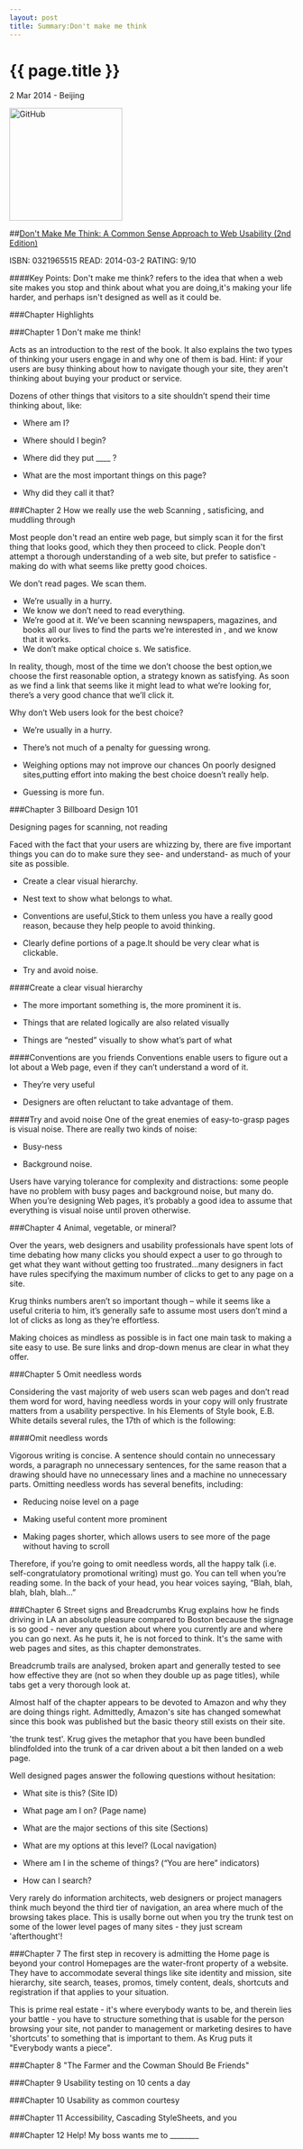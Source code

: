 ```yaml
---
layout: post
title: Summary:Don't make me think
---
```


{{ page.title }}
================

<p class="meta">2 Mar 2014 - Beijing</p>
 
<img src="http://media-cache-ec0.pinimg.com/736x/6b/9a/bd/6b9abd3db65f8d000b68662cd5876796.jpg" alt="GitHub" title="GitHub,Social Coding" width="200" />

##[Don't Make Me Think: A Common Sense Approach to Web Usability (2nd Edition)](http://www.amazon.com/Dont-Make-Think-Revisited-Usability/dp/0321965515/ref=sr_1_1?ie=UTF8&qid=1394328375&sr=8-1&keywords=don%27t+make+me+think)

ISBN: 0321965515 READ: 2014-03-2 RATING: 9/10


####Key Points:
Don't make me think? refers to the idea that when a web site makes you stop and think about what you are doing,it's making your life harder, and perhaps isn't designed as well as it could be.

###Chapter Highlights

###Chapter 1 Don't make me think!

Acts as an introduction to the rest of the book. It also explains the two types of thinking your users engage in and why one of them is bad. 
Hint: if your users are busy thinking about how to navigate though your site, they aren't thinking about buying your product or service.

Dozens of other things that visitors to a site shouldn’t spend their time
thinking about, like:

* Where am I?

* Where should I begin?

* Where did they put ____ ?

* What are the most important things on this page?

* Why did they call it that?

###Chapter 2 How we really use the web
Scanning , satisficing, and muddling through

Most people don't read an entire web page, but simply scan it for the first thing that looks good, which they then proceed to click. People don't attempt a thorough understanding of a web site, but prefer to satisfice - making do with what seems like pretty good choices.

We don’t read pages. We scan them.

* We’re usually in a hurry.
* We know we don’t need to read everything.
* We’re good at it. We’ve been scanning newspapers, magazines, and books all our lives to find the parts we’re interested in , and we know that it works.
* We don’t make optical choice s. We satisfice.


In reality, though, most of the time we don’t choose the best option,we choose the first reasonable option, a strategy known as satisfying. As soon as we find a link that seems like it might lead to what we’re looking for, there’s a
very good chance that we’ll click it.

Why don’t Web users look for the best choice?

* We’re usually in a hurry.

* There’s not much of a penalty for guessing wrong.

* Weighing options may not improve our chances On poorly designed sites,putting effort into making the best choice doesn’t really help.

* Guessing is more fun.



###Chapter 3 Billboard Design 101

Designing pages for scanning, not reading

Faced with the fact that your users are whizzing by, there are five
important things you can do to make sure they see- and understand- as
much of your site as possible.

* Create a clear visual hierarchy.

* Nest text to show what belongs to what.

* Conventions are useful,Stick to them unless you have a really good reason, because they help people to avoid thinking.

* Clearly define portions of a page.It should be very clear what is clickable.

* Try and avoid noise.

####Create a clear visual hierarchy

* The more important something is, the more prominent it is.
	
* Things that are related logically are also related visually
	
* Things are “nested” visually to show what’s part of what

####Conventions are you friends
Conventions enable users to figure out a lot about a Web page, even if they
can’t understand a word of it.

* They’re very useful
	
* Designers are often reluctant to take advantage of them.

####Try and avoid noise
One of the great enemies of easy-to-grasp pages is visual noise. There are
really two kinds of noise:

* Busy-ness

* Background noise.

Users have varying tolerance for complexity and distractions: some people
have no problem with busy pages and background noise, but many do.
When you’re designing Web pages, it’s probably a good idea to assume
that everything is visual noise until proven otherwise.

###Chapter 4 Animal, vegetable, or mineral?

Over the years, web designers and usability professionals have spent lots of time debating 
how many clicks you should expect a user to go through to get what they want without getting too frustrated…many designers in fact have rules specifying the maximum number of clicks to get to any page on a site.

Krug thinks numbers aren’t so important though – while it seems like a useful criteria to him, it’s generally safe to assume most users don’t mind a lot of clicks as long as they’re effortless.

Making choices as mindless as possible is in fact one main task to making a site easy to use. Be sure links and drop-down menus are clear in what they offer.


###Chapter 5 Omit needless words

Considering the vast majority of web users scan web pages and don’t read them word for word, having needless words in your copy will only frustrate matters from a usability perspective.
In his Elements of Style book, E.B. White details several rules, the 17th of which is the following:

####Omit needless words

Vigorous writing is concise. A sentence should contain no unnecessary words, a paragraph no unnecessary sentences, for the same reason that a drawing should have no unnecessary lines and a machine no unnecessary parts.
Omitting needless words has several benefits, including:

   * Reducing noise level on a page
   
   * Making useful content more prominent
   
   * Making pages shorter, which allows users to see more of the page without having to scroll

Therefore, if you’re going to omit needless words, all the happy talk (i.e. self-congratulatory promotional writing) must go. You can tell when you’re reading some. In the back of your head, you hear voices saying, “Blah, blah, blah, blah, blah…”


###Chapter 6 Street signs and Breadcrumbs
Krug explains how he finds driving in LA an absolute pleasure compared to Boston because the signage is so good - never any question about where you currently are and where you can go next. As he puts it, he is not forced to think. It's the same with web pages and sites, as this chapter demonstrates.

Breadcrumb trails are analysed, broken apart and generally tested to see how effective they are (not so when they double up as page titles), while tabs get a very thorough look at. 

Almost half of the chapter appears to be devoted to Amazon and why they are doing things right. Admittedly, Amazon's site has changed somewhat since this book was published but the basic theory still exists on their site.

'the trunk test'. Krug gives the metaphor that you have been bundled blindfolded into the trunk of a car driven about a bit then landed on a web page. 

Well designed pages answer the following questions without hesitation:

   * What site is this? (Site ID)
   
   * What page am I on? (Page name)
   
   * What are the major sections of this site (Sections)
   
   * What are my options at this level? (Local navigation)
   
   * Where am I in the scheme of things? (“You are here” indicators)
   
   * How can I search?

Very rarely do information architects, web designers or project managers think much beyond the third tier of navigation, an area where much of the browsing takes place. This is usally borne out when you try the trunk test on some of the lower level pages of many sites - they just scream 'afterthought'!

###Chapter 7 The first step in recovery is admitting the Home page is beyond your control
Homepages are the water-front property of a website. They have to accommodate several things like site identity and mission, site hierarchy, site search, teases, promos, timely content, deals, shortcuts and registration if that applies to your situation.

This is prime real estate - it's where everybody wants to be, and therein lies your battle - you have to structure something that is usable for the person browsing your site, not pander to management or marketing desires to have 'shortcuts' to something that is important to them. As Krug puts it "Everybody wants a piece".


###Chapter 8 "The Farmer and the Cowman Should Be Friends"

###Chapter 9 Usability testing on 10 cents a day

###Chapter 10 Usability as common courtesy

###Chapter 11 Accessibility, Cascading StyleSheets, and you

###Chapter 12 Help! My boss wants me to ________


